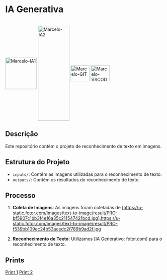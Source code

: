 # IA Generativa 

<div style="display: inline_block"><br>
  <img align="center" alt="Marcelo-IA1" height="100" width="100" src="https://u-static.fotor.com/images/text-to-image/result/PRO-bf5907c1bb3f4e16a35c211547421bcd.jpg">
  <img align="center" alt="Marcelo-IA2" height="300" width="100" src="https://u-static.fotor.com/images/text-to-image/result/PRO-f539bb109ec24b53acedc2f789b9ad2f.jpg">
  <img align="center" alt="Marcelo-GIT" height="50" width="60" src="https://img.icons8.com/?size=100&id=y7WGoWNuIWac&format=png&color=000000">
  <img align="center" alt="Marcelo-VSCODE" height="50" width="60" src="https://img.icons8.com/?size=100&id=20906&format=png&color=000000">
 
  
 
</div>

## Descrição

Este repositório contém o projeto de reconhecimento de texto em imagens. 

## Estrutura do Projeto

- `inputs/`: Contém as imagens utilizadas para o reconhecimento de texto.
- `outputs/`: Contém os resultados do reconhecimento de texto.

## Processo

1. **Coleta de Imagens**: As imagens foram coletadas de [https://u-static.fotor.com/images/text-to-image/result/PRO-bf5907c1bb3f4e16a35c211547421bcd.jpg].https://u-static.fotor.com/images/text-to-image/result/PRO-f539bb109ec24b53acedc2f789b9ad2f.jpg

2. **Reconhecimento de Texto**: Utilizamos [IA Generativo: fotor.com] para o reconhecimento de texto.


## Prints

[Print 1](outputs/fotor-ai-1.png)
[Print 2](outputs/fotor-ai-2.png)
